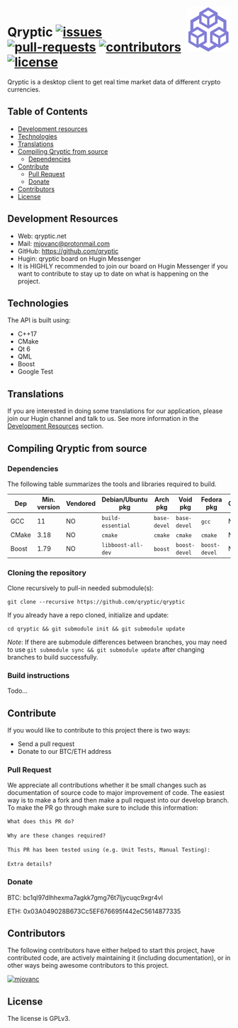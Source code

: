 <img src="qryptic_square_logo.png" alt="Qryptic" width="100" height="100" align="right" />

# Qryptic [![issues](https://img.shields.io/github/issues/qryptic/qryptic.svg)](https://github.com/qryptic/qryptic/issues) [![pull-requests](https://img.shields.io/github/issues-pr/qryptic/qryptic.svg)](https://github.com/qryptic/qryptic/pulls) [![contributors](https://img.shields.io/github/contributors/qryptic/qryptic.svg)](https://github.com/qryptic/qryptic/graphs/contributors) [![license](https://img.shields.io/github/license/qryptic/qryptic.svg)](https://github.com/qryptic/qryptic/blob/main/LICENSEs)

Qryptic is a desktop client to get real time market data of different crypto currencies.

## Table of Contents

- [Development resources](#development-resources)
- [Technologies](#technologies)
- [Translations](#translations)
- [Compiling Qryptic from source](#compiling-qryptic-from-source)
    - [Dependencies](#dependencies)
- [Contribute](#contribute)
    - [Pull Request](#pull-request)
    - [Donate](#donate)
- [Contributors](#contributors)
- [License](#license)


## Development Resources

- Web: qryptic.net
- Mail: mjovanc@protonmail.com
- GitHub: https://github.com/qryptic
- Hugin: qryptic board on Hugin Messenger
- It is HIGHLY recommended to join our board on Hugin Messenger if you want to contribute to stay up to date on what is happening on the project.

## Technologies

The API is built using:

- C++17
- CMake
- Qt 6
- QML
- Boost
- Google Test

## Translations

If you are interested in doing some translations for our application, please join our Hugin channel and talk to us. See more information in the [Development Resources](#development-resources) section.

## Compiling Qryptic from source

### Dependencies

The following table summarizes the tools and libraries required to build.

| Dep          | Min. version  | Vendored | Debian/Ubuntu pkg    | Arch pkg     | Void pkg           | Fedora pkg          | Optional | Purpose         |
| ------------ | ------------- | -------- | -------------------- | ------------ | ------------------ | ------------------- | -------- | --------------- |
| GCC          | 11             | NO       | `build-essential`    | `base-devel` | `base-devel`       | `gcc`               | NO       |                 |
| CMake        | 3.18           | NO       | `cmake`              | `cmake`      | `cmake`            | `cmake`             | NO       |                 |
| Boost        | 1.79          | NO       | `libboost-all-dev`   | `boost`      | `boost-devel`      | `boost-devel`       | NO       | C+


### Cloning the repository

Clone recursively to pull-in needed submodule(s):

```
git clone --recursive https://github.com/qryptic/qryptic
```

If you already have a repo cloned, initialize and update:

```
cd qryptic && git submodule init && git submodule update
```

*Note*: If there are submodule differences between branches, you may need 
to use `git submodule sync && git submodule update` after changing branches
to build successfully.

### Build instructions

Todo...

## Contribute

If you would like to contribute to this project there is two ways:

- Send a pull request
- Donate to our BTC/ETH address

### Pull Request

We appreciate all contributions whether it be small changes such as documentation of source code to major improvement of code. The easiest way is to make a fork and then make a pull request into our develop branch. To make the PR go through make sure to include this information:

```
What does this PR do?

Why are these changes required?

This PR has been tested using (e.g. Unit Tests, Manual Testing):

Extra details?
```

### Donate

BTC: bc1ql97dlhhexma7agkk7gmg76t7ljycuqc9xgr4vl

ETH: 0x03A049028B673Cc5EF676695f442eC5614877335

## Contributors

The following contributors have either helped to start this project, have contributed
code, are actively maintaining it (including documentation), or in other ways
being awesome contributors to this project.

[<img src="https://github.com/mjovanc.png?size=72" alt="mjovanc" width="72">](https://github.com/mjovanc)

## License

The license is GPLv3.
